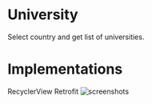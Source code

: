# University
Select country and get list of universities.
# Implementations
RecyclerView
Retrofit
![screenshots](https://user-images.githubusercontent.com/93154761/216312615-2bb0e748-ec16-4a8f-aae3-e65ac050d91f.png)
